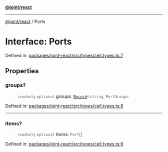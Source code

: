 [**@joint/react**](../README.md)

***

[@joint/react](../README.md) / Ports

# Interface: Ports

Defined in: [packages/joint-react/src/types/cell.types.ts:7](https://github.com/samuelgja/joint/blob/ba33b9b8c40870ffb787d62832f1ac6786fe7e98/packages/joint-react/src/types/cell.types.ts#L7)

## Properties

### groups?

> `readonly` `optional` **groups**: [`Record`](https://www.typescriptlang.org/docs/handbook/utility-types.html#recordkeys-type)\<`string`, `PortGroup`\>

Defined in: [packages/joint-react/src/types/cell.types.ts:8](https://github.com/samuelgja/joint/blob/ba33b9b8c40870ffb787d62832f1ac6786fe7e98/packages/joint-react/src/types/cell.types.ts#L8)

***

### items?

> `readonly` `optional` **items**: `Port`[]

Defined in: [packages/joint-react/src/types/cell.types.ts:9](https://github.com/samuelgja/joint/blob/ba33b9b8c40870ffb787d62832f1ac6786fe7e98/packages/joint-react/src/types/cell.types.ts#L9)
